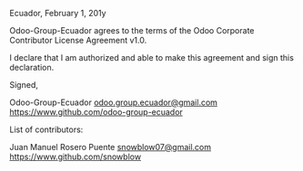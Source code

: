 Ecuador, February 1, 201y

Odoo-Group-Ecuador agrees to the terms of the Odoo Corporate Contributor License Agreement v1.0.

I declare that I am authorized and able to make this agreement and sign this declaration.

Signed,

Odoo-Group-Ecuador odoo.group.ecuador@gmail.com https://www.github.com/odoo-group-ecuador

List of contributors:

Juan Manuel Rosero Puente snowblow07@gmail.com https://www.github.com/snowblow
